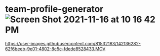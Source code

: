 # team-profile-generator![Screen Shot 2021-11-16 at 10 16 42 PM](https://user-images.githubusercontent.com/81532183/142135866-d06ab323-0eca-451c-ac1e-39090a33be5b.png)


https://user-images.githubusercontent.com/81532183/142136282-62f6beeb-9e01-4802-8c5c-fdede8528433.MOV


